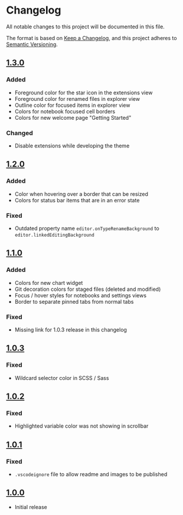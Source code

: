 # Changelog

All notable changes to this project will be documented in this file.

The format is based on [Keep a Changelog](https://keepachangelog.com/en/1.0.0/),
and this project adheres to [Semantic Versioning](https://semver.org/spec/v2.0.0.html).

## [1.3.0]

### Added

- Foreground color for the star icon in the extensions view
- Foreground color for renamed files in explorer view
- Outline color for focused items in explorer view
- Colors for notebook focused cell borders
- Colors for new welcome page "Getting Started"

### Changed

- Disable extensions while developing the theme

## [1.2.0]

### Added

- Color when hovering over a border that can be resized
- Colors for status bar items that are in an error state

### Fixed

- Outdated property name `editor.onTypeRenameBackground` to `editor.linkedEditingBackground`

## [1.1.0]

### Added

- Colors for new chart widget
- Git decoration colors for staged files (deleted and modified)
- Focus / hover styles for notebooks and settings views
- Border to separate pinned tabs from normal tabs

### Fixed

- Missing link for 1.0.3 release in this changelog

## [1.0.3]

### Fixed

- Wildcard selector color in SCSS / Sass

## [1.0.2]

### Fixed

- Highlighted variable color was not showing in scrollbar

## [1.0.1]

### Fixed

- `.vscodeignore` file to allow readme and images to be published

## [1.0.0]

- Initial release

[1.3.0]: https://github.com/Pustur/rapture-vscode/compare/1.2.0...1.3.0
[1.2.0]: https://github.com/Pustur/rapture-vscode/compare/1.1.0...1.2.0
[1.1.0]: https://github.com/Pustur/rapture-vscode/compare/1.0.3...1.1.0
[1.0.3]: https://github.com/Pustur/rapture-vscode/compare/1.0.2...1.0.3
[1.0.2]: https://github.com/Pustur/rapture-vscode/compare/1.0.1...1.0.2
[1.0.1]: https://github.com/Pustur/rapture-vscode/compare/1.0.0...1.0.1
[1.0.0]: https://github.com/Pustur/rapture-vscode/releases/tag/1.0.0
